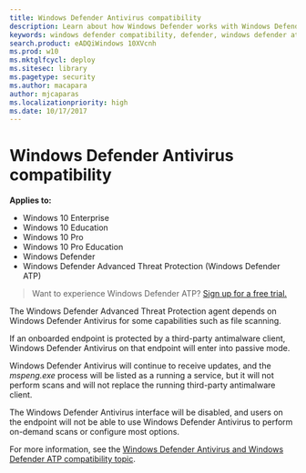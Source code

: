 ```yaml
---
title: Windows Defender Antivirus compatibility
description: Learn about how Windows Defender works with Windows Defender ATP and how it functions when a third-party antimalware client is used.  
keywords: windows defender compatibility, defender, windows defender atp
search.product: eADQiWindows 10XVcnh
ms.prod: w10
ms.mktglfcycl: deploy
ms.sitesec: library
ms.pagetype: security
ms.author: macapara
author: mjcaparas
ms.localizationpriority: high
ms.date: 10/17/2017
---
```


# Windows Defender Antivirus compatibility

**Applies to:**

- Windows 10 Enterprise
- Windows 10 Education
- Windows 10 Pro
- Windows 10 Pro Education
- Windows Defender
- Windows Defender Advanced Threat Protection (Windows Defender ATP)



>Want to experience Windows Defender ATP? [Sign up for a free trial.](https://www.microsoft.com/en-us/WindowsForBusiness/windows-atp?ocid=docs-wdatp-defendercompat-abovefoldlink)

The Windows Defender Advanced Threat Protection agent depends on Windows Defender Antivirus for some capabilities such as file scanning.

If an onboarded endpoint is protected by a third-party antimalware client, Windows Defender Antivirus on that endpoint will enter into passive mode.

Windows Defender Antivirus will continue to receive updates, and the *mspeng.exe* process will be listed as a running a service, but it will not perform scans and will not replace the running third-party antimalware client.

The Windows Defender Antivirus interface will be disabled, and users on the endpoint will not be able to use Windows Defender Antivirus to perform on-demand scans or configure most options.

For more information, see the [Windows Defender Antivirus and Windows Defender ATP compatibility topic](../windows-defender-antivirus/windows-defender-antivirus-compatibility.md).
